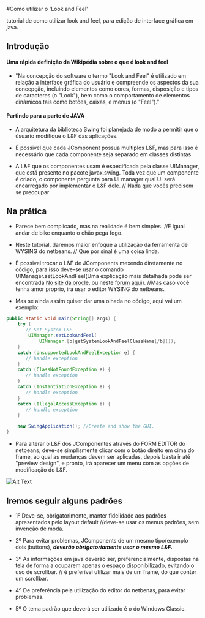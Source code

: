 #Como utilizar o 'Look and Feel'

tutorial de como utilizar look and feel, para edição de interface gráfica em java.

## Introdução
#### Uma rápida definição da Wikipédia sobre o que é look and feel

   - "Na concepção do software o termo "Look and Feel" é utilizado em relação a interface gráfica do usuário e compreende os aspectos da sua concepção, incluindo elementos como cores, formas, disposição e tipos de caracteres (o "Look"), bem como o comportamento de elementos dinâmicos tais como botões, caixas, e menus (o "Feel")."
   
#### Partindo para a parte de JAVA
  
  - A arquitetura da biblioteca Swing foi planejada de modo a permitir que o úsuario modifique o L&F das aplicações.
  
  - É possivel que cada JComponent possua multiplos L&F, mas para isso é necessário que cada componente seja separado em classes distintas.

  - A L&F que os componentes usam é especificada pela classe UIManager, que está presente no pacote javax.swing. Toda vez que um componente é criado, o componente pergunta para UI manager qual UI será encarregado por implementar o L&F dele. // Nada que vocês precisem se preocupar
  
## Na prática 

  - Parece bem complicado, mas na realidade é bem simples. //É igual andar de bike enquanto o chão pega fogo.
  
  - Neste tutorial, daremos maior enfoque a utilização da ferramenta de WYSING do netbeans. // Que por sinal é uma coisa linda.
  
  - É possivel trocar o L&F de JComponents mexendo diretamente no código, para isso deve-se usar o comando UIManager.setLookAndFeel(Uma explicação mais detalhada pode ser encontrada [No site da orocle](https://docs.oracle.com/javase/tutorial/uiswing/lookandfeel/plaf.html), ou neste [forum aqui](http://javafree.uol.com.br/topic-3229-Aparencias-de-interface-Look-and-Feel.html)). //Mas caso você tenha amor proprio, irá usar o editor WYSING do netbeans.
  
  - Mas se ainda assim quiser dar uma olhada no código, aqui vai um exemplo:
```java
public static void main(String[] args) { 
    try { 
       // Set System L&F 
        UIManager.setLookAndFeel( 
            UIManager.[b]getSystemLookAndFeelClassName[/b]()); 
    } 
    catch (UnsupportedLookAndFeelException e) { 
       // handle exception 
    } 
    catch (ClassNotFoundException e) { 
       // handle exception 
    } 
    catch (InstantiationException e) { 
       // handle exception 
    } 
    catch (IllegalAccessException e) { 
       // handle exception 
    } 

    new SwingApplication(); //Create and show the GUI. 
} 
```
  
  - Para alterar o L&F dos JComponentes através do FORM EDITOR do netbeans, deve-se simplismente clicar com o botão direito em cima do frame, ao qual as mudanças devem ser aplicadas, depois basta ir até "preview design", e pronto, irá aparecer um menu com as opções de modificação do L&F.
  
  ![Alt Text](http://i.stack.imgur.com/hligH.png)

## Iremos seguir alguns padrões

  - 1º Deve-se, obrigatorimente, manter fidelidade aos padrões apresentados pelo layout default //deve-se usar os menus padrões, sem invenção de moda.
  
  - 2º Para evitar problemas, JComponents de um mesmo tipo(exemplo dois jbuttons), ***deverão obrigatoriamente usar o mesmo L&F.***
  
  - 3º As informações em java deverão ser, preferencialmente, dispostas na tela de forma a ocuparem apenas o espaço disponibilizado, evitando o uso de scrollbar. // é preferível utilizar mais de um frame, do que conter um scrollbar.  
 
  - 4º De preferência pela utilização do editor do netbenas, para evitar problemas.
  
  - 5º O tema padrão que deverá ser utilizado é o do Windows Classic.

